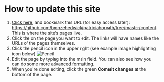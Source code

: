 # How to update this site

1. [Click here](https://github.com/bronzehedwick/patriciahorvath/tree/master/content), and bookmark this URL (for easy access later): https://github.com/bronzehedwick/patriciahorvath/tree/master/content. This is where the site's pages live.
2. Click the on the page you want to edit. The links will have names like the URLs of the pages themselves.
3. Click the pencil icon in the upper right (see example image highlighting icon below)
![Pencil](https://patricialhorvath.com/images/pencil.png)
4. Edit the page by typing into the main field. You can also see how you can do some more [advanced formatting](https://github.com/adam-p/markdown-here/wiki/Markdown-Cheatsheet).
5. When you're done editing, click the green **Commit changes** at the bottom of the page.
